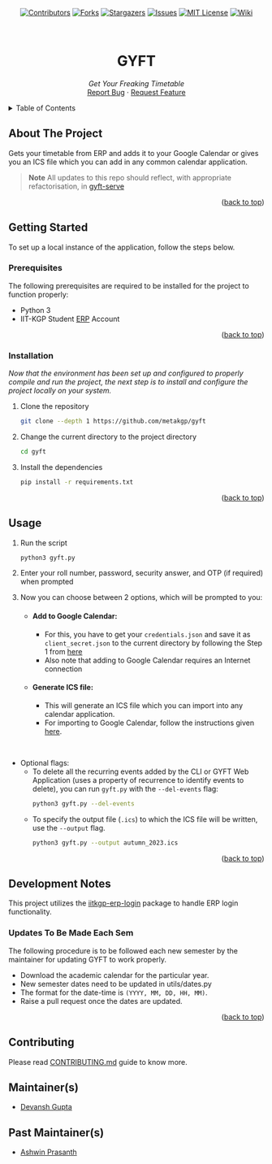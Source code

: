 <div id="top"></div>

<div align="center">

[![Contributors][contributors-shield]][contributors-url]
[![Forks][forks-shield]][forks-url]
[![Stargazers][stars-shield]][stars-url]
[![Issues][issues-shield]][issues-url]
[![MIT License][license-shield]][license-url]
[![Wiki][wiki-shield]][wiki-url]

</div>

<!-- PROJECT LOGO -->
<br />
<div align="center">
  <!-- <a href="https://github.com/metakgp/gyft">
    <img width="140" alt="image" src="https://user-images.githubusercontent.com/86282911/206632284-cb260f57-c612-4ab5-b92b-2172c341ab23.png">
  </a> -->

  <h1 align="center">GYFT</h1>

  <p align="center">
    <i>Get Your Freaking Timetable</i>
    <br />
    <a href="https://github.com/metakgp/gyft/issues">Report Bug</a>
    ·
    <a href="https://github.com/metakgp/gyft/issues">Request Feature</a>
  </p>
</div>

<!-- TABLE OF CONTENTS -->
<details>
<summary>Table of Contents</summary>

- [About The Project](#about-the-project)
- [Getting Started](#getting-started)
  - [Prerequisites](#prerequisites)
  - [Installation](#installation)
- [Usage](#usage)
- [Development Notes](#development-notes)
  - [Updates To Be Made Each Sem](#updates-to-be-made-each-sem)
- [Contributing](#contributing)
- [Maintainer(s)](#maintainers)

</details>

<!-- ABOUT THE PROJECT -->

## About The Project

Gets your timetable from ERP and adds it to your Google Calendar or gives you an ICS file which you can add in any common calendar application.

> **Note** All updates to this repo should reflect, with appropriate refactorisation, in [gyft-serve](https://github.com/metakgp/gyft-serve/)

<p align="right">(<a href="#top">back to top</a>)</p>

<!-- GETTING STARTED -->

## Getting Started

To set up a local instance of the application, follow the steps below.

### Prerequisites

The following prerequisites are required to be installed for the project to function properly:

- Python 3
- IIT-KGP Student [ERP](https://erp.iitkgp.ac.in) Account

<p align="right">(<a href="#top">back to top</a>)</p>

### Installation

_Now that the environment has been set up and configured to properly compile and run the project, the next step is to install and configure the project locally on your system._

1. Clone the repository
   ```sh
   git clone --depth 1 https://github.com/metakgp/gyft
   ```
2. Change the current directory to the project directory
   ```sh
   cd gyft
   ```
3. Install the dependencies
   ```sh
   pip install -r requirements.txt
   ```

<p align="right">(<a href="#top">back to top</a>)</p>

<!-- USAGE EXAMPLES -->

## Usage

1. Run the script
   ```sh
   python3 gyft.py
   ```
2. Enter your roll number, password, security answer, and OTP (if required) when prompted
3. Now you can choose between 2 options, which will be prompted to you:

   - #### Add to Google Calendar:

     - For this, you have to get your `credentials.json` and save it as `client_secret.json` to the current directory by following the Step 1 from [here](https://developers.google.com/google-apps/calendar/quickstart/python#step_1_turn_on_the_api_name)
     - Also note that adding to Google Calendar requires an Internet connection

   - #### Generate ICS file:
     - This will generate an ICS file which you can import into any calendar application.
     - For importing to Google Calendar, follow the instructions given [here](https://support.google.com/calendar/answer/37118?hl=en).

<br />

- Optional flags:
  - To delete all the recurring events added by the CLI or GYFT Web Application (uses a property of recurrence to identify events to delete), you can run `gyft.py` with the `--del-events` flag:
    ```sh
    python3 gyft.py --del-events
    ```
  - To specify the output file (`.ics`) to which the ICS file will be written, use the `--output` flag.
    ```sh
    python3 gyft.py --output autumn_2023.ics
    ```

<p align="right">(<a href="#top">back to top</a>)</p>

## Development Notes

This project utilizes the [iitkgp-erp-login](https://github.com/proffapt/iitkgp-erp-login-pypi/) package to handle ERP login functionality.

### Updates To Be Made Each Sem

The following procedure is to be followed each new semester by the maintainer for updating GYFT to work properly.

- Download the academic calendar for the particular year.
- New semester dates need to be updated in utils/dates.py
- The format for the date-time is `(YYYY, MM, DD, HH, MM)`.
- Raise a pull request once the dates are updated.

<p align="right">(<a href="#top">back to top</a>)</p>

## Contributing

Please read [CONTRIBUTING.md](https://github.com/metakgp/gyft/blob/master/CONTRIBUTING.md) guide to know more.

## Maintainer(s)

- [Devansh Gupta](https://github.com/Devansh-bit)

## Past Maintainer(s)

- [Ashwin Prasanth](https://github.com/ashwinpra)

<!-- MARKDOWN LINKS & IMAGES -->

[contributors-shield]: https://img.shields.io/github/contributors/metakgp/gyft.svg?style=for-the-badge
[contributors-url]: https://github.com/metakgp/gyft/graphs/contributors
[forks-shield]: https://img.shields.io/github/forks/metakgp/gyft.svg?style=for-the-badge
[forks-url]: https://github.com/metakgp/gyft/network/members
[stars-shield]: https://img.shields.io/github/stars/metakgp/gyft.svg?style=for-the-badge
[stars-url]: https://github.com/metakgp/gyft/stargazers
[issues-shield]: https://img.shields.io/github/issues/metakgp/gyft.svg?style=for-the-badge
[issues-url]: https://github.com/metakgp/gyft/issues
[license-shield]: https://img.shields.io/github/license/metakgp/gyft.svg?style=for-the-badge
[license-url]: https://github.com/metakgp/gyft/blob/master/LICENSE.txt
[wiki-shield]: https://custom-icon-badges.demolab.com/badge/metakgp_wiki-grey?logo=metakgp_logo&style=for-the-badge
[wiki-url]: https://wiki.metakgp.org
